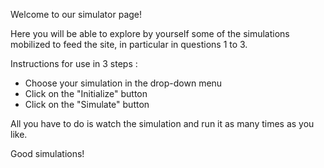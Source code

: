 Welcome to our simulator page!

Here you will be able to explore by yourself some of the simulations mobilized to feed the site, in particular in questions 1 to 3.

Instructions for use in 3 steps :

- Choose your simulation in the drop-down menu
- Click on the "Initialize" button
- Click on the "Simulate" button 

All you have to do is watch the simulation and run it as many times as you like.

Good simulations!